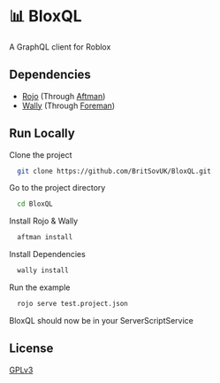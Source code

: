 
# 📊 BloxQL

A GraphQL client for Roblox


## Dependencies

- [Rojo](https://github.com/rojo-rbx/rojo) (Through [Aftman](https://github.com/LPGhatguy/aftman))
- [Wally](https://github.com/UpliftGames/wally) (Through [Foreman](https://github.com/Roblox/foreman))
## Run Locally

Clone the project

```bash
  git clone https://github.com/BritSovUK/BloxQL.git
```

Go to the project directory

```bash
  cd BloxQL
```

Install Rojo & Wally

```bash
  aftman install
```

Install Dependencies

```bash
  wally install
```

Run the example

```bash
  rojo serve test.project.json
```

BloxQL should now be in your ServerScriptService


## License

[GPLv3](./README.md)
